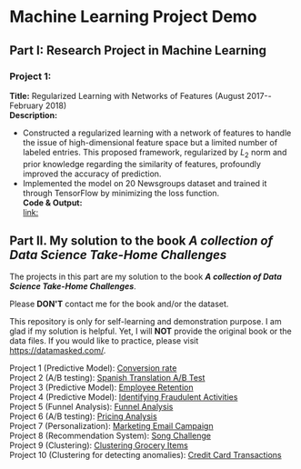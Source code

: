 # Machine Learning Project Demo 

## Part I: Research Project in Machine Learning
### Project 1: 
**Title:** Regularized Learning with Networks of Features (August 2017--February 2018) <br>
**Description:** <br>
* Constructed a regularized learning with a network of features to handle the issue of high-dimensional feature space but a limited number of labeled entries. This proposed framework, regularized by $L_{2}$ norm and prior knowledge regarding the similarity of features, profoundly improved the accuracy of prediction. <br>
* Implemented the model on 20 Newsgroups dataset and trained it through TensorFlow by minimizing the loss function. <br>
**Code \& Output:** <br>
[link:](https://nbviewer.jupyter.org/github/Veronica0206/DS_Project_Sample/blob/master/NG20_final.ipynb) <br>

## Part II. My solution to the book ***A collection of Data Science Take-Home Challenges*** <br>
The projects in this part are my solution to the book ***A collection of Data Science Take-Home Challenges***.

Please **DON'T** contact me for the book and/or the dataset.

This repository is only for self-learning and demonstration purpose. I am glad if my solution is helpful. Yet, I will **NOT** provide the original book or the data files. If you would like to practice, please visit <https://datamasked.com/>.

Project 1 (Predictive Model): [Conversion rate](https://veronica0206.github.io/DS_Project_Sample/1.Conversion_rate.html) <br>
Project 2 (A/B testing): [Spanish Translation A/B Test](https://veronica0206.github.io/DS_Project_Sample/2.Spanish_Translation_A_B_test.html) <br>
Project 3 (Predictive Model): [Employee Retention](https://veronica0206.github.io/DS_Project_Sample/3.Employee_Retention.html) <br>
Project 4 (Predictive Model): [Identifying Fraudulent Activities](https://veronica0206.github.io/DS_Project_Sample/4.Identifying_Fraudulent_Activities.html) <br>
Project 5 (Funnel Analysis): [Funnel Analysis](https://veronica0206.github.io/DS_Project_Sample/5.Funnel_Analysis.html) <br>
Project 6 (A/B testing): [Pricing Analysis](https://veronica0206.github.io/DS_Project_Sample/6.Pricing_Analysis.html) <br>
Project 7 (Personalization): [Marketing Email Campaign](https://veronica0206.github.io/DS_Project_Sample/7.Marketing_Email_Campaign.html) <br>
Project 8 (Recommendation System): [Song Challenge](https://veronica0206.github.io/DS_Project_Sample/8.Song_Challenge.html) <br>
Project 9 (Clustering): [Clustering Grocery Items](https://veronica0206.github.io/DS_Project_Sample/9.Clustering_Grocery_Items.html) <br>
Project 10 (Clustering for detecting anomalies): [Credit Card Transactions](https://veronica0206.github.io/DS_Project_Sample/10.Credit_Card_Transactions.html) <br>



